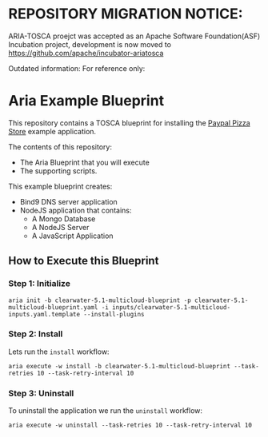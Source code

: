 REPOSITORY MIGRATION NOTICE:
============================

ARIA-TOSCA proejct was accepted as an Apache Software Foundation(ASF) Incubation project, development is now moved to https://github.com/apache/incubator-ariatosca 



















Outdated information: For reference only:

# Aria Example Blueprint

This repository contains a TOSCA blueprint for installing the [Paypal Pizza Store](https://github.com/paypal/rest-api-sample-app-nodejs/) example application.

The contents of this repository:

- The Aria Blueprint that you will execute
- The supporting scripts.

This example blueprint creates:

- Bind9 DNS server application
- NodeJS application that contains:
    - A Mongo Database
    - A NodeJS Server
    - A JavaScript Application

## How to Execute this Blueprint


### Step 1: Initialize

`aria init -b clearwater-5.1-multicloud-blueprint -p clearwater-5.1-multicloud-blueprint.yaml -i inputs/clearwater-5.1-multicloud-inputs.yaml.template --install-plugins`

### Step 2: Install

Lets run the `install` workflow:

`aria execute -w install -b clearwater-5.1-multicloud-blueprint --task-retries 10 --task-retry-interval 10`

### Step 3: Uninstall

To uninstall the application we run the `uninstall` workflow:

`aria execute -w uninstall --task-retries 10 --task-retry-interval 10`
